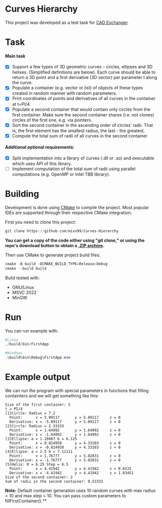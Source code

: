 ﻿# Curves Hierarchy
This project was developed as a test task for [CAD Exchanger](https://cadexchanger.com/).
# Task
#### Main task
- [x] Support a few types of 3D geometric curves – circles, ellipses and 3D helixes. (Simplified
definitions are below). Each curve should be able to return a 3D point and a first derivative (3D
vector) per parameter t along the curve.  
- [x] Populate a container (e.g. vector or list) of objects of these types created in random manner with
random parameters.  
- [x] Print coordinates of points and derivatives of all curves in the container at t=PI/4.
- [x] Populate a second container that would contain only circles from the first container. Make sure the
second container shares (i.e. not clones) circles of the first one, e.g. via pointers.
- [x] Sort the second container in the ascending order of circles’ radii. That is, the first element has the
smallest radius, the last - the greatest.
- [x] Compute the total sum of radii of all curves in the second container  
#### Additional optional requirements:
- [x] Split implementation into a library of curves (.dll or .so) and executable which uses API of this
library.
- [ ] Implement computation of the total sum of radii using parallel computations (e.g. OpenMP or Intel
TBB library).

# Building
Development is done using [CMake](https://cmake.org) to compile the project. Most popular IDEs are supported through their respective CMake integration.  

First you need to clone this project:
```PowerShell
git clone https://github.com/mixx99/Curves-Hierarchy
```
**You can get a copy of the code either using "git clone," or using the repo's download button to obtain a [.ZIP archive](https://github.com/mixx99/Curves-Hierarchy/archive/refs/heads/main.zip).**

Then use CMake to generate project build files:
```PowerShell
cmake -B build -DCMAKE_BUILD_TYPE=Release/Debug
cmake --build build
```
Build tested with:
- GNU/Linux
- MSVC 2022
- MinGW

# Run  
You can run example with:  
```PowerShell
#Linux
./build/bin/FirstApp

#Windows
.\build\bin\Debug\FirstApp.exe
```
# Example output
We can run the program with special parameters in functions that filling containters and we will get something like this:
```Text
Size of the first container: 5
t = PI/4
[1]Circle: Radius = 7.2
  Point:      x = 5.09117       y = 5.09117     z = 0
  Derivative: x = -5.09117      y = 5.09117     z = 0
[2]Circle: Radius = 2.33333
  Point:      x = 1.64992       y = 1.64992     z = 0
  Derivative: x = -1.64992      y = 1.64992     z = 0
[3]Ellipse: a = 1.16667 b = 6.125
  Point:      x = 0.824958      y = 4.33103     z = 0
  Derivative: x = -0.824958     y = 4.33103     z = 0
[4]Ellipse: a = 2.5 b = 7.11111
  Point:      x = 1.76777       y = 5.02831     z = 0
  Derivative: x = -1.76777      y = 5.02831     z = 0
[5]Helix: R = 6.25 Step = 6.5
  Point:      x = 4.41942       y = 4.41942     z = 0.8125
  Derivative: x = -4.41942      y = 4.41942     z = 1.03451
Size of the second container: 2
Sum of radii in the second container: 9.53333
```
**Note:** Default container generation uses 10 random curves with max radius = 10 and max step = 10. You can pass custom parameters to fillFirstContainer().**
